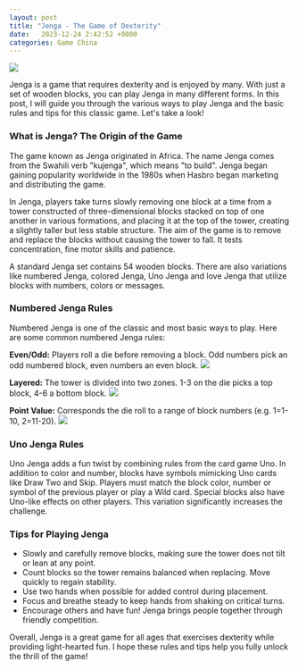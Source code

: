 ```yaml
---
layout: post
title: "Jenga - The Game of Dexterity"
date:   2023-12-24 2:42:52 +0000
categories: Game China
---
```

![](https://cdn.tgdd.vn//GameApp/-1//JENGA-COVER-800x450.jpg)

Jenga is a game that requires dexterity and is enjoyed by many. With just a set of wooden blocks, you can play Jenga in many different forms. In this post, I will guide you through the various ways to play Jenga and the basic rules and tips for this classic game. Let's take a look!

### What is Jenga? The Origin of the Game

The game known as Jenga originated in Africa. The name Jenga comes from the Swahili verb "kujenga", which means "to build". Jenga began gaining popularity worldwide in the 1980s when Hasbro began marketing and distributing the game.

In Jenga, players take turns slowly removing one block at a time from a tower constructed of three-dimensional blocks stacked on top of one another in various formations, and placing it at the top of the tower, creating a slightly taller but less stable structure. The aim of the game is to remove and replace the blocks without causing the tower to fall. It tests concentration, fine motor skills and patience.

A standard Jenga set contains 54 wooden blocks. There are also variations like numbered Jenga, colored Jenga, Uno Jenga and love Jenga that utilize blocks with numbers, colors or messages.

### Numbered Jenga Rules

Numbered Jenga is one of the classic and most basic ways to play. Here are some common numbered Jenga rules:

**Even/Odd:** Players roll a die before removing a block. Odd numbers pick an odd numbered block, even numbers an even block.
![](https://cdn.tgdd.vn//GameApp/-1//JENGAmau-800x450.jpg)

**Layered:** The tower is divided into two zones. 1-3 on the die picks a top block, 4-6 a bottom block.
![](https://cdn.tgdd.vn//GameApp/-1//JENGATINHIU-800x450.jpg)

**Point Value:** Corresponds the die roll to a range of block numbers (e.g. 1=1-10, 2=11-20).
![](https://cdn.tgdd.vn//GameApp/-1//JENGAUNO-800x450.jpg)

### Uno Jenga Rules

Uno Jenga adds a fun twist by combining rules from the card game Uno. In addition to color and number, blocks have symbols mimicking Uno cards like Draw Two and Skip. Players must match the block color, number or symbol of the previous player or play a Wild card. Special blocks also have Uno-like effects on other players. This variation significantly increases the challenge.

### Tips for Playing Jenga

- Slowly and carefully remove blocks, making sure the tower does not tilt or lean at any point.
- Count blocks so the tower remains balanced when replacing. Move quickly to regain stability.
- Use two hands when possible for added control during placement.
- Focus and breathe steady to keep hands from shaking on critical turns.
- Encourage others and have fun! Jenga brings people together through friendly competition.

Overall, Jenga is a great game for all ages that exercises dexterity while providing light-hearted fun. I hope these rules and tips help you fully unlock the thrill of the game!